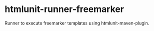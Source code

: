 htmlunit-runner-freemarker
==========================

Runner to execute freemarker templates using htmlunit-maven-plugin.
